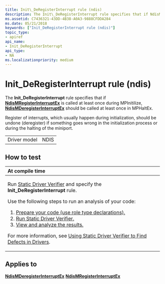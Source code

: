 ```yaml
---
title: Init\_DeRegisterInterrupt rule (ndis)
description: The Init\_DeRegisterInterrupt rule specifies that if NdisMRegisterInterruptEx is called at least once during MPInitilize, NdisMDeregisterInterruptEx should be called at least once in MPHaltEx.
ms.assetid: C7436321-43DD-4B38-A0A3-9888CFDDA284
ms.date: 05/21/2018
keywords: ["Init_DeRegisterInterrupt rule (ndis)"]
topic_type:
- apiref
api_name:
- Init_DeRegisterInterrupt
api_type:
- NA
ms.localizationpriority: medium
---
```


# Init\_DeRegisterInterrupt rule (ndis)


The **Init\_DeRegisterInterrupt** rule specifies that if [**NdisMRegisterInterruptEx**](https://docs.microsoft.com/windows-hardware/drivers/ddi/ndis/nf-ndis-ndismregisterinterruptex) is called at least once during MPInitilize, [**NdisMDeregisterInterruptEx**](https://docs.microsoft.com/windows-hardware/drivers/ddi/ndis/nf-ndis-ndismderegisterinterruptex) should be called at least once in MPHaltEx.

Register of interrupts, which usually happen during initialization, should be undone (deregister) if something goes wrong in the initialization process or during the halting of the miniport.

|              |      |
|--------------|------|
| Driver model | NDIS |

How to test
-----------

<table>
<colgroup>
<col width="100%" />
</colgroup>
<thead>
<tr class="header">
<th align="left">At compile time</th>
</tr>
</thead>
<tbody>
<tr class="odd">
<td align="left"><p>Run <a href="https://docs.microsoft.com/windows-hardware/drivers/devtest/static-driver-verifier" data-raw-source="[Static Driver Verifier](https://docs.microsoft.com/windows-hardware/drivers/devtest/static-driver-verifier)">Static Driver Verifier</a> and specify the <strong>Init_DeRegisterInterrupt</strong> rule.</p>
Use the following steps to run an analysis of your code:
<ol>
<li><a href="https://docs.microsoft.com/windows-hardware/drivers/devtest/using-static-driver-verifier-to-find-defects-in-drivers#preparing-your-source-code" data-raw-source="[Prepare your code (use role type declarations).](https://docs.microsoft.com/windows-hardware/drivers/devtest/using-static-driver-verifier-to-find-defects-in-drivers#preparing-your-source-code)">Prepare your code (use role type declarations).</a></li>
<li><a href="https://docs.microsoft.com/windows-hardware/drivers/devtest/using-static-driver-verifier-to-find-defects-in-drivers#running-static-driver-verifier" data-raw-source="[Run Static Driver Verifier.](https://docs.microsoft.com/windows-hardware/drivers/devtest/using-static-driver-verifier-to-find-defects-in-drivers#running-static-driver-verifier)">Run Static Driver Verifier.</a></li>
<li><a href="https://docs.microsoft.com/windows-hardware/drivers/devtest/using-static-driver-verifier-to-find-defects-in-drivers#viewing-and-analyzing-the-results" data-raw-source="[View and analyze the results.](https://docs.microsoft.com/windows-hardware/drivers/devtest/using-static-driver-verifier-to-find-defects-in-drivers#viewing-and-analyzing-the-results)">View and analyze the results.</a></li>
</ol>
<p>For more information, see <a href="https://docs.microsoft.com/windows-hardware/drivers/devtest/using-static-driver-verifier-to-find-defects-in-drivers" data-raw-source="[Using Static Driver Verifier to Find Defects in Drivers](https://docs.microsoft.com/windows-hardware/drivers/devtest/using-static-driver-verifier-to-find-defects-in-drivers)">Using Static Driver Verifier to Find Defects in Drivers</a>.</p></td>
</tr>
</tbody>
</table>

Applies to
----------

[**NdisMDeregisterInterruptEx**](https://docs.microsoft.com/windows-hardware/drivers/ddi/ndis/nf-ndis-ndismderegisterinterruptex)
[**NdisMRegisterInterruptEx**](https://docs.microsoft.com/windows-hardware/drivers/ddi/ndis/nf-ndis-ndismregisterinterruptex)
 

 





